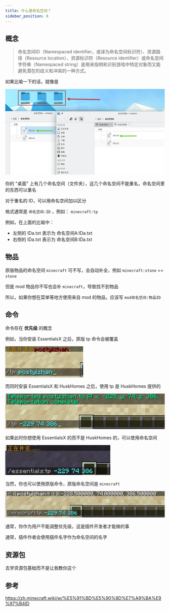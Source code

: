 ```yaml
---
title: 什么是命名空间？
sidebar_position: 8
---
```


## 概念

> 命名空间ID（Namespaced identifier，或译为命名空间标识符）、资源路径（Resource location）、资源标识符（Resource identifier）或命名空间字符串（Namespaced string）是用来指明和识别游戏中特定对象而又能避免潜在的歧义和冲突的一种方式。

如果比喻一下的话，就像是

![](_images/妙妙比喻.png)

你的 "桌面" 上有几个命名空间（文件夹），这几个命名空间不能重名，命名空间里的东西可以重名

对于重名的 ID，可以用命名空间加以区分

格式通常是 `命名空间:ID` ，例如： `minecraft:tp`

例如，在上面的比喻中：

- 左侧的 IDa.txt 表示为 命名空间A:IDa.txt
- 右侧的 IDa.txt 表示为 命名空间B:IDa.txt

## 物品

原版物品的命名空间 `minecraft` 可不写，会自动补全，例如 `minecraft:stone` == `stone`

但是 mod 物品你不写也会补 `minecraft`，导致找不到物品

所以，如果你想在菜单等地方使用来自 mod 的物品，应该写 `mod命名空间:物品ID`

## 命令

命令存在 **优先级** 的概念

例如，当你安装 EssentialsX 之后，原版 tp 命令会被覆盖

![](_images/command-1.png)

而同时安装 EssentialsX 和 HuskHomes 之后，使用 tp 是 HuskHomes 提供的

![](_images/command-2.png)

如果此时你想使用 EssentialsX 的而不是 HuskHomes 的，可以使用命名空间

![](_images/command-3.png)

当然，你也可以使用原版命令，原版命名空间是 `minecraft`

![](_images/command-4.png)

通常，你作为用户不能调整优先级，这是插件开发者才能做的事

通常，插件作者会使用插件名字作为命名空间的名字

## 资源包

去学资源包基础而不是让我教你这个

## 参考

https://zh.minecraft.wiki/w/%E5%91%BD%E5%90%8D%E7%A9%BA%E9%97%B4ID
